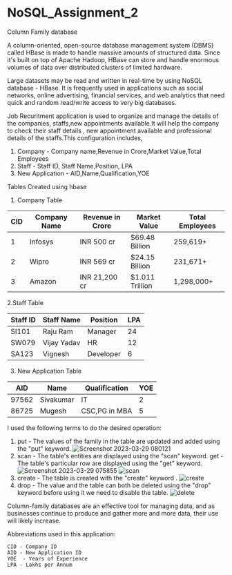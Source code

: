 # NoSQL_Assignment_2
Column Family database

A column-oriented, open-source database management system (DBMS) called HBase is made to handle massive amounts of structured data. Since it's built on top of Apache Hadoop, HBase can store and handle enormous volumes of data over distributed clusters of limited hardware.

Large datasets may be read and written in real-time by using NoSQL database - HBase. It is frequently used in applications such as social networks, online advertising, financial services, and web analytics that need quick and random read/write access to very big databases.

Job Recuritment application is used to organize and manage the details of the companies, staffs,new appointments available.It will help the company to check their staff details , new appointment available and professional details of the staffs.This configuration includes,

1. Company - Company name,Revenue in Crore,Market Value,Total Employees
2. Staff - Staff ID, Staff Name,Position, LPA
3. New Application - AID,Name,Qualification,YOE

Tables Created using hbase
1. Company Table 

| CID | Company Name | Revenue in Crore | Market Value    | Total Employees |
|-----|--------------|------------------|-----------------|-----------------|
| 1   | Infosys      | INR 500 cr       | $69.48 Billion  | 259,619+        |
| 2   | Wipro        | INR 569 cr       | $24.15 Billion  | 231,671+        |
| 3   | Amazon       | INR 21,200 cr    | $1.011 Trillion | 1,298,000+      |

2.Staff Table

| Staff ID | Staff Name  | Position  | LPA |
|----------|-------------|-----------|-----|
| SI101    | Raju Ram    | Manager   | 24  |
| SW079    | Vijay Yadav | HR        | 12  |
| SA123    | Vignesh     | Developer | 6   |

3. New Application Table

| AID   | Name      | Qualification | YOE |
|-------|-----------|---------------|-----|
| 97562 | Sivakumar | IT            | 2   |
| 86725 | Mugesh    | CSC,PG in MBA | 5   |

I used the following terms to do the desired operation:

1) put - The values of the family in the table are updated and added using the "put" keyword.
    ![Screenshot 2023-03-29 080121](https://user-images.githubusercontent.com/122344020/228411342-3e626f8c-3457-411b-b48d-84bf2a01d362.png)
2) scan  - The table's entities are displayed using the "scan" keyword.
   get - The table's particular row are displayed using the "get" keyword.
   ![Screenshot 2023-03-29 075855](https://user-images.githubusercontent.com/122344020/228411354-f10d65d9-e103-4ded-a9e4-d695ac4c64a2.png)
   ![scan](https://user-images.githubusercontent.com/122344020/228555986-101a00b6-ecbb-4b99-b6cd-ab5d96c78f16.png)
3) create - The table is created with the "create" keyword .
    ![create](https://user-images.githubusercontent.com/122344020/228556438-0ac98691-625a-4284-9ac3-5f333b95989e.png)
4) drop - The value and the table can both be deleted using the "drop" keyword before using it we need to disable the table.
   ![delete](https://user-images.githubusercontent.com/122344020/228557530-f51c0737-5cd2-4fdf-b2a6-086f8ea70a2e.png)

Column-family databases are an effective tool for managing data, and as businesses continue to produce and gather more and more data, their use will likely increase.

Abbreviations used in this application:
    
    CID - Company ID
    AID - New Application ID 
    YOE  - Years of Experience
    LPA - Lakhs per Annum 
    
    





